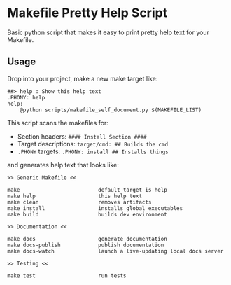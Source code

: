 # Makefile Pretty Help Script

Basic python script that makes it easy to print pretty help text for your Makefile.

## Usage

Drop into your project, make a new make target like:

    ##> help : Show this help text
    .PHONY: help
    help:
    	@python scripts/makefile_self_document.py $(MAKEFILE_LIST)

This script scans the makefiles for:

 - Section headers: `#### Install Section ####`
 - Target descriptions: `target/cmd: ## Builds the cmd`
 - `.PHONY` targets: `.PHONY: install ## Installs things`
 
 and generates help text that looks like:
 
```text
>> Generic Makefile <<

make                         default target is help
make help                    this help text
make clean                   removes artifacts
make install                 installs global executables
make build                   builds dev environment

>> Documentation <<

make docs                    generate documentation
make docs-publish            publish documentation
make docs-watch              launch a live-updating local docs server

>> Testing <<

make test                    run tests

```

